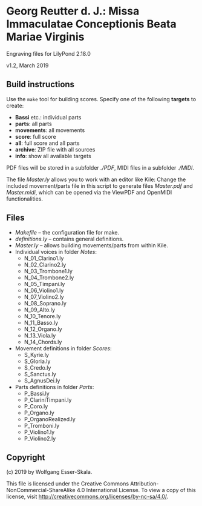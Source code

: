 # Georg Reutter d. J.: Missa Immaculatae Conceptionis Beata Mariae Virginis

Engraving files for LilyPond 2.18.0

v1.2, March 2019


## Build instructions

Use the `make` tool for building scores. Specify one of the following **targets** to create:

* **Bassi** etc.: individual parts
* **parts**: all parts
* **movements**: all movements
* **score**: full score
* **all**: full score and all parts
* **archive**: ZIP file with all sources
* **info**: show all available targets

PDF files will be stored in a subfolder *./PDF*, MIDI files in a subfolder *./MIDI*.

The file *Master.ly* allows you to work with an editor like Kile: Change the included movement/parts file in this script to generate files *Master.pdf* and *Master.midi*, which can be opened via the ViewPDF and OpenMIDI functionalities.


## Files

* *Makefile* – the configuration file for make.
* *definitions.ly* – contains general definitions.
* *Master.ly* – allows building movements/parts from within Kile.
* Individual voices in folder *Notes*:
    * N_01_Clarino1.ly
    * N_02_Clarino2.ly
    * N_03_Trombone1.ly
    * N_04_Trombone2.ly
    * N_05_Timpani.ly
    * N_06_Violino1.ly
    * N_07_Violino2.ly
    * N_08_Soprano.ly
    * N_09_Alto.ly
    * N_10_Tenore.ly
    * N_11_Basso.ly
    * N_12_Organo.ly
    * N_13_Viola.ly
    * N_14_Chords.ly
* Movement definitions in folder *Scores*:
    * S_Kyrie.ly
    * S_Gloria.ly
    * S_Credo.ly
    * S_Sanctus.ly
    * S_AgnusDei.ly
* Parts definitions in folder *Parts*:
    * P_Bassi.ly
    * P_ClariniTimpani.ly
    * P_Coro.ly
    * P_Organo.ly
    * P_OrganoRealized.ly
    * P_Tromboni.ly
    * P_Violino1.ly
    * P_Violino2.ly


## Copyright

(c) 2019 by Wolfgang Esser-Skala.

This file is licensed under the Creative Commons Attribution-NonCommercial-ShareAlike 4.0 International License.
To view a copy of this license, visit http://creativecommons.org/licenses/by-nc-sa/4.0/.
